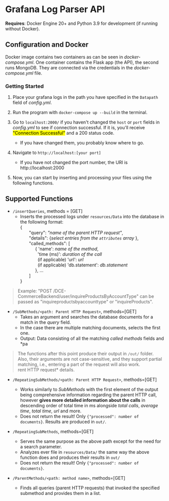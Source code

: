 # Grafana Log Parser API
**Requires**: Docker Engine 20+ and Python 3.9 for development (if running without Docker).


## Configuration and Docker

Docker image contains two containers as can be seen in _docker-compose.yml_. One container contains the Flask app
(the API), the second runs MongoDB. They are connected via the credentials in the _docker-compose.yml_ file.

### Getting Started
1. Place your grafana logs in the path you have specified in the `Datapath` field of 
_config.yml_.
2. Run the program with `docker-compose up --build` in the terminal.
3. Go to `localhost:2000/` if you haven't changed the `host` or `port` fields in _config.yml_ to see if connection
successful. If it is, you'll receive <mark>"Connection Successful"</mark> and a 200 status code.
    - If you have changed them, you probably know where to go.
4. Navigate to `http://localhost:[your port]`
   - If you have not changed the port number, the URI is http://localhost:2000
   
5. Now, you can start by inserting and processing your files using the following functions.


## Supported Functions
- `/insertQueries`, methods = [GET]
  - Inserts the processed logs under `resources/Data` into the database 
    in the following format: <br>
      { <br>
         "query": *"name of the parent HTTP request"*, <br>
         "details": {*select entries from the `attributes` array* }, <br>
         "called_methods": [ <br>
              { 'name': *name of the method*, <br>
                'time (ms)': *duration of the call* <br>
                (if applicable) 'url': *url* <br>
                (if applicable) 'db.statement': *db.statement* <br>
              }, ... <br>
         ] <br>
     }
> Example: "POST /DCE-CommerceBackend/user/inquireProductsByAccountType" can be passed as
>  "inquireproductsbyaccounttype" or "inquireProducts".

- `/SubMethods/<path: Parent HTTP Request>`, methods=[GET]
    - Takes an argument and searches the database documents for a match in the *query* field. 
    - In the case there are multiple matching documents, selects the first one. 
    - Output: Data consisting of all the matching *called methods* fields and *pa
                                        
> The functions after this point produce their output in `/out/` folder.
> Also, their arguments are not case-sensitive, and they support partial matching, i.e.,
> entering a part of the request will also work. <br>rent HTTP request* details.


- `/RepeatingSubMethods/<path: Parent HTTP Request>`, methods=[GET]
  - Works similarly to _SubMethods_ with the first element of the output being comprehensive information
  regarding the parent HTTP call, however **gives more detailed information about the calls** in descending 
  order of total time in ms alongside _total calls_, _average time_, _total time_, _url_ and more.
  - Does not return the result! Only `{"processed": number of documents}`. Results are produced in `out/`.


- `/RepeatingSubMethods`, methods=[GET]
  - Serves the same purpose as the above path except for the need for a search parameter.
  - Analyzes ever file in `resources/Data/` the same way the above function does and produces their results in `out/`
  - Does not return the result! Only `{"processed": number of documents}`.


- `/ParentMethods/<path: method name>`, methods=[GET]
  - Finds all queries (parent HTTP requests) that invoked the specified submethod and 
    provides them in a list.
